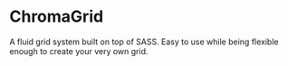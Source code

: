 ChromaGrid
==========

A fluid grid system built on top of SASS. Easy to use while being flexible enough to create your very own grid.
